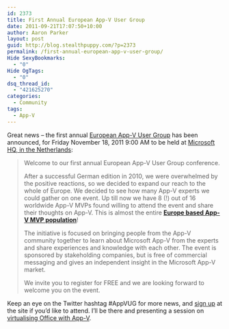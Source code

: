 ```yaml
---
id: 2373
title: First Annual European App-V User Group
date: 2011-09-21T17:07:50+10:00
author: Aaron Parker
layout: post
guid: http://blog.stealthpuppy.com/?p=2373
permalink: /first-annual-european-app-v-user-group/
Hide SexyBookmarks:
  - "0"
Hide OgTags:
  - "0"
dsq_thread_id:
  - "421625270"
categories:
  - Community
tags:
  - App-V
---
```

Great news &#8211; the first annual [European App-V User Group](http://www.appvug.com/) has been announced, for Friday November 18, 2011 9:00 AM to be held at [Microsoft HQ, in the Netherlands](http://g.co/maps/vc82n):

> Welcome to our first annual European App-V User Group conference.
> 
> After a successful German edition in 2010, we were overwhelmed by the positive reactions, so we decided to expand our reach to the whole of Europe. We decided to see how many App-V experts we could gather on one event. Up till now we have 8 (!) out of 16 worldwide App-V MVPs found willing to attend the event and share their thoughts on App-V. This is almost the entire [**Europe based App-V MVP population**](https://mvp.support.microsoft.com/communities/mvp.aspx?product=1&competency=App-V)!
> 
> The initiative is focused on bringing people from the App-V community together to learn about Microsoft App-V from the experts and share experiences and knowledge with each other. The event is sponsored by stakeholding companies, but is free of commercial messaging and gives an independent insight in the Microsoft App-V market.
> 
> We invite you to register for FREE and we are looking forward to welcome you on the event.

Keep an eye on the Twitter hashtag #AppVUG for more news, and [sign up](http://www.amiando.com/appvug.html?page=593565) at the site if you&#8217;d like to attend. I&#8217;ll be there and presenting a session on [virtualising Office with App-V](http://www.amiando.com/appvug.html?page=594395).